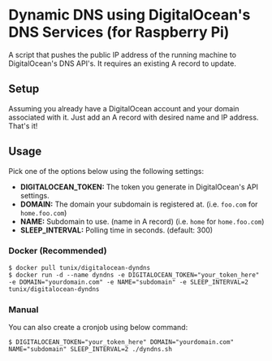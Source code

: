 # Dynamic DNS using DigitalOcean's DNS Services (for Raspberry Pi)

A script that pushes the public IP address of the running machine to DigitalOcean's DNS API's. It requires an existing A record to update.

## Setup

Assuming you already have a DigitalOcean account and your domain associated with it. Just add an A record with desired name and IP address. That's it!

## Usage

Pick one of the options below using the following settings:

* **DIGITALOCEAN_TOKEN:** The token you generate in DigitalOcean's API settings.
* **DOMAIN:** The domain your subdomain is registered at. (i.e. `foo.com` for `home.foo.com`)
* **NAME:** Subdomain to use. (name in A record) (i.e. `home` for `home.foo.com`)
* **SLEEP_INTERVAL:** Polling time in seconds. (default: 300)

### Docker (Recommended)

```
$ docker pull tunix/digitalocean-dyndns
$ docker run -d --name dyndns -e DIGITALOCEAN_TOKEN="your_token_here" -e DOMAIN="yourdomain.com" -e NAME="subdomain" -e SLEEP_INTERVAL=2 tunix/digitalocean-dyndns
```

### Manual

You can also create a cronjob using below command:

```
$ DIGITALOCEAN_TOKEN="your_token_here" DOMAIN="yourdomain.com" NAME="subdomain" SLEEP_INTERVAL=2 ./dyndns.sh
```
